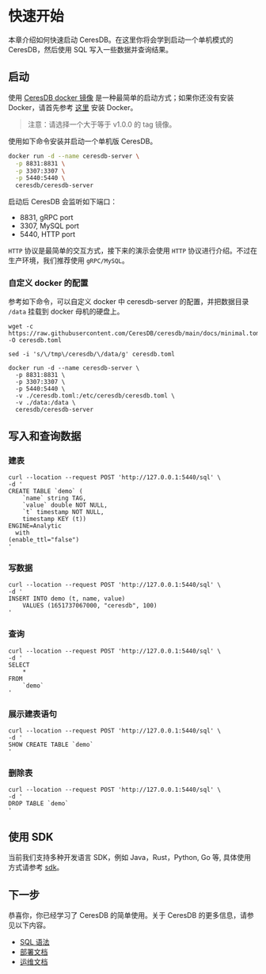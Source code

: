 # 快速开始

本章介绍如何快速启动 CeresDB。在这里你将会学到启动一个单机模式的 CeresDB，然后使用 SQL 写入一些数据并查询结果。

## 启动

使用 [CeresDB docker 镜像](https://hub.docker.com/r/ceresdb/ceresdb-server) 是一种最简单的启动方式；如果你还没有安装 Docker，请首先参考 [这里](https://www.docker.com/products/docker-desktop/) 安装 Docker。

> 注意：请选择一个大于等于 v1.0.0 的 tag 镜像。

使用如下命令安装并启动一个单机版 CeresDB。

```bash
docker run -d --name ceresdb-server \
  -p 8831:8831 \
  -p 3307:3307 \
  -p 5440:5440 \
  ceresdb/ceresdb-server
```

启动后 CeresDB 会监听如下端口：

- 8831, gRPC port
- 3307, MySQL port
- 5440, HTTP port

`HTTP` 协议是最简单的交互方式，接下来的演示会使用 `HTTP` 协议进行介绍。不过在生产环境，我们推荐使用 `gRPC/MySQL`。

### 自定义 docker 的配置

参考如下命令，可以自定义 docker 中 ceresdb-server 的配置，并把数据目录 `/data` 挂载到 docker 母机的硬盘上。

```
wget -c https://raw.githubusercontent.com/CeresDB/ceresdb/main/docs/minimal.toml -O ceresdb.toml

sed -i 's/\/tmp\/ceresdb/\/data/g' ceresdb.toml

docker run -d --name ceresdb-server \
  -p 8831:8831 \
  -p 3307:3307 \
  -p 5440:5440 \
  -v ./ceresdb.toml:/etc/ceresdb/ceresdb.toml \
  -v ./data:/data \
  ceresdb/ceresdb-server
```

## 写入和查询数据

### 建表

```shell
curl --location --request POST 'http://127.0.0.1:5440/sql' \
-d '
CREATE TABLE `demo` (
    `name` string TAG,
    `value` double NOT NULL,
    `t` timestamp NOT NULL,
    timestamp KEY (t))
ENGINE=Analytic
  with
(enable_ttl="false")
'
```

### 写数据

```shell
curl --location --request POST 'http://127.0.0.1:5440/sql' \
-d '
INSERT INTO demo (t, name, value)
    VALUES (1651737067000, "ceresdb", 100)
'
```

### 查询

```shell
curl --location --request POST 'http://127.0.0.1:5440/sql' \
-d '
SELECT
    *
FROM
    `demo`
'
```

### 展示建表语句

```shell
curl --location --request POST 'http://127.0.0.1:5440/sql' \
-d '
SHOW CREATE TABLE `demo`
'
```

### 删除表

```shell
curl --location --request POST 'http://127.0.0.1:5440/sql' \
-d '
DROP TABLE `demo`
'
```

## 使用 SDK

当前我们支持多种开发语言 SDK，例如 Java，Rust，Python, Go 等, 具体使用方式请参考 [sdk](sdk/README.md)。

## 下一步

恭喜你，你已经学习了 CeresDB 的简单使用。关于 CeresDB 的更多信息，请参见以下内容。

- [SQL 语法](sql/README.md)
- [部署文档](cluster_deployment/README.md)
- [运维文档](operation/README.md)
